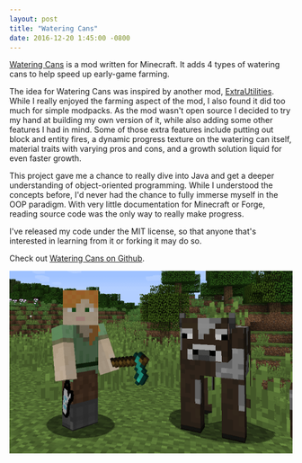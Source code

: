 ```yaml
---
layout: post
title: "Watering Cans"
date: 2016-12-20 1:45:00 -0800
---
```

[Watering Cans](https://github.com/WesCook/WateringCans) is a mod written for Minecraft.  It adds 4 types of watering cans to help speed up early-game farming.

The idea for Watering Cans was inspired by another mod, [ExtraUtilities](https://minecraft.curseforge.com/projects/extra-utilities).  While I really enjoyed the farming aspect of the mod, I also found it did too much for simple modpacks.  As the mod wasn't open source I decided to try my hand at building my own version of it, while also adding some other features I had in mind.  Some of those extra features include putting out block and entity fires, a dynamic progress texture on the watering can itself, material traits with varying pros and cons, and a growth solution liquid for even faster growth.

This project gave me a chance to really dive into Java and get a deeper understanding of object-oriented programming.  While I understood the concepts before, I'd never had the chance to fully immerse myself in the OOP paradigm.  With very little documentation for Minecraft or Forge, reading source code was the only way to really make progress.

I've released my code under the MIT license, so that anyone that's interested in learning from it or forking it may do so.

Check out [Watering Cans on Github](https://github.com/WesCook/WateringCans).

![Watering Cans Screenshot](/img/watering-cans-friends.png)
